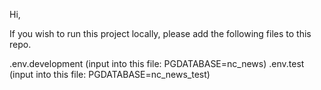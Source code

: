 Hi, 

If you wish to run this project locally, please add the following files to this repo.

.env.development (input into this file: PGDATABASE=nc_news)
.env.test (input into this file: PGDATABASE=nc_news_test)
